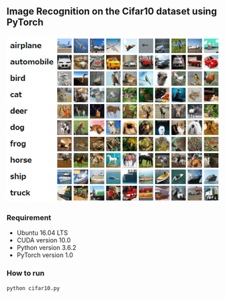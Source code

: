 ## Image Recognition on the Cifar10 dataset using PyTorch

![example](cifar10-min.png "Sample images")

### Requirement

* Ubuntu 16.04 LTS
* CUDA version 10.0
* Python version 3.6.2
* PyTorch version 1.0

### How to run
```shell
python cifar10.py
```
